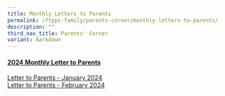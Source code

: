 ```yaml
---
title: Monthly Letters to Parents
permalink: /ftpps-family/parents-corner/monthly-letters-to-parents/
description: ""
third_nav_title: Parents' Corner
variant: markdown
---
```

<h4><u>2024 Monthly Letter to Parents</u></h4>


[Letter to Parents - January 2024](/files/Parents'%20Corner/Letter%20to%20Parents/2024/0124___Letter_to_Parents.pdf)
<br>
[Letter to Parents - February 2024](/files/Parents'%20Corner/Letter%20to%20Parents/2024/0224___Letter_to_Parents__Final_.pdf)
<br>